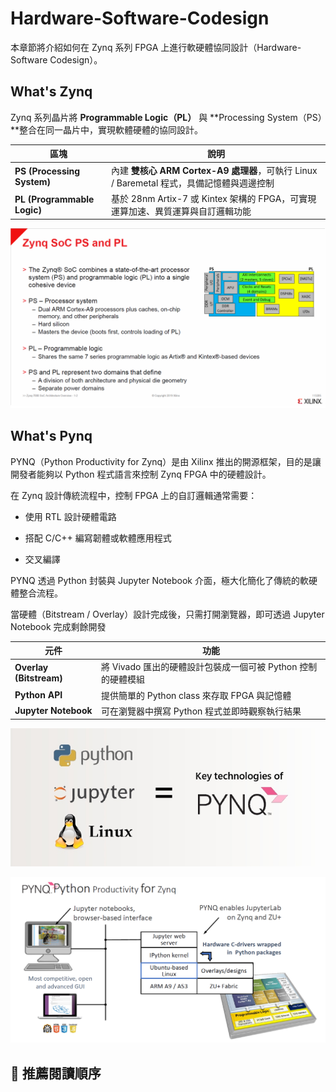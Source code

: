 # Hardware-Software-Codesign

本章節將介紹如何在 Zynq 系列 FPGA 上進行軟硬體協同設計（Hardware-Software Codesign）。

## What's Zynq
Zynq 系列晶片將 **Programmable Logic（PL）** 與 **Processing System（PS）**整合在同一晶片中，實現軟體硬體的協同設計。

| 區塊 | 說明 |
| ---- | ---- |
| **PS (Processing System)**  | 內建 **雙核心 ARM Cortex-A9 處理器**，可執行 Linux / Baremetal 程式，具備記憶體與週邊控制 |
| **PL (Programmable Logic)** | 基於 28nm Artix-7 或 Kintex 架構的 FPGA，可實現運算加速、異質運算與自訂邏輯功能 |

![PS_PL](./png/PS_PL.png)

## What's Pynq
PYNQ（Python Productivity for Zynq）是由 Xilinx 推出的開源框架，目的是讓開發者能夠以 Python 程式語言來控制 Zynq FPGA 中的硬體設計。

在 Zynq 設計傳統流程中，控制 FPGA 上的自訂邏輯通常需要：

-   使用 RTL 設計硬體電路

-   搭配 C/C++ 編寫韌體或軟體應用程式

-   交叉編譯

PYNQ 透過 Python 封裝與 Jupyter Notebook 介面，極大化簡化了傳統的軟硬體整合流程。

當硬體（Bitstream / Overlay）設計完成後，只需打開瀏覽器，即可透過 Jupyter Notebook 完成剩餘開發

| 元件 | 功能 |
| ---- | ---- |
| **Overlay (Bitstream)** | 將 Vivado 匯出的硬體設計包裝成一個可被 Python 控制的硬體模組 |
| **Python API** | 提供簡單的 Python class 來存取 FPGA 與記憶體 |
| **Jupyter Notebook** | 可在瀏覽器中撰寫 Python 程式並即時觀察執行結果 |

![PYNQ_1](./png/PYNQ_1.png)

![PYNQ_2](./png/PYNQ_2.png)

## 📘 推薦閱讀順序  